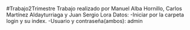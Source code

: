 #Trabajo2Trimestre
Trabajo realizado por Manuel Alba Hornillo, Carlos Martínez Aldayturriaga y Juan Sergio Lora
Datos: 
	-Iniciar por la carpeta login y su index.
	-Usuario y contraseña(ambos): admin
